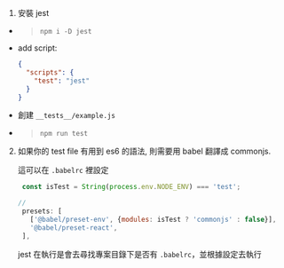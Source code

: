 1. 安裝 jest
- > `npm i -D jest`
- add script:
   ```json
   {
     "scripts": {
       "test": "jest"
     }
   }
   ```
- 創建 `__tests__/example.js`
- > `npm run test`

2. 如果你的 test file 有用到 es6 的語法,
   則需要用 babel 翻譯成 commonjs.

   這可以在 `.babelrc` 裡設定
   ```js
    const isTest = String(process.env.NODE_ENV) === 'test';

   //
    presets: [
      ['@babel/preset-env', {modules: isTest ? 'commonjs' : false}],
      '@babel/preset-react',
    ],
   ```

   jest 在執行是會去尋找專案目錄下是否有 `.babelrc`，並根據設定去執行
